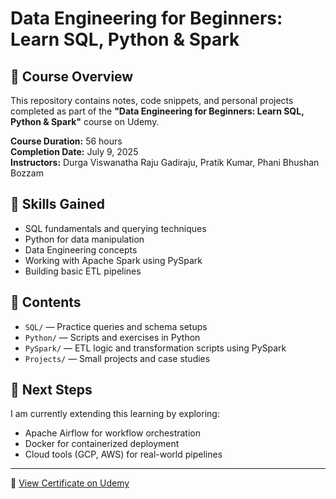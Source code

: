# Data Engineering for Beginners: Learn SQL, Python & Spark



## 📜 Course Overview

This repository contains notes, code snippets, and personal projects completed as part of the **"Data Engineering for Beginners: Learn SQL, Python & Spark"** course on Udemy.

**Course Duration:** 56 hours  
**Completion Date:** July 9, 2025  
**Instructors:** Durga Viswanatha Raju Gadiraju, Pratik Kumar, Phani Bhushan Bozzam  

## 🚀 Skills Gained

- SQL fundamentals and querying techniques  
- Python for data manipulation  
- Data Engineering concepts  
- Working with Apache Spark using PySpark  
- Building basic ETL pipelines  

## 📂 Contents

- `SQL/` — Practice queries and schema setups  
- `Python/` — Scripts and exercises in Python  
- `PySpark/` — ETL logic and transformation scripts using PySpark  
- `Projects/` — Small projects and case studies

## 🏁 Next Steps

I am currently extending this learning by exploring:
- Apache Airflow for workflow orchestration  
- Docker for containerized deployment  
- Cloud tools (GCP, AWS) for real-world pipelines  

---

🔗 [View Certificate on Udemy](https://ude.my/UC-833165e0-41ce-4a15-b3f0-dd5e5f9fe7fe)

